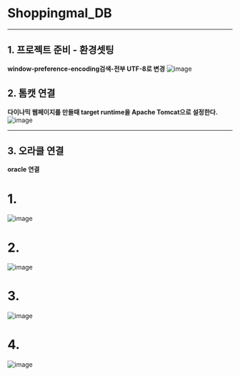 # Shoppingmal_DB
****
## 1. 프로젝트 준비 - 환경셋팅
**window-preference-encoding검색-전부 UTF-8로 변경**
![image](https://github.com/JJUN1204/Shoppingmal_DB/assets/108847513/7b011a15-a615-4c9c-a11f-a26c4d7172e7)   
## 2. 톰캣 연결   
**다이나믹 웹페이지를 만들때 target runtime을 Apache Tomcat으로 설정한다.**
![image](https://github.com/JJUN1204/Shoppingmal_DB/assets/108847513/b0f703d0-e945-4021-8d29-fab4c4f150c2)
****
## 3. 오라클 연결
**oracle 연결**
# 1.   
![image](https://github.com/JJUN1204/Shoppingmal_DB/assets/108847513/3d43e6f8-4319-4880-a8fd-07c0b9308411)   
# 2.   
![image](https://github.com/JJUN1204/Shoppingmal_DB/assets/108847513/5cf98427-9836-4d78-95ad-4962f1e40a67)   
# 3.   
![image](https://github.com/JJUN1204/Shoppingmal_DB/assets/108847513/a4d01b29-a974-434f-944b-bf25dd537d3c)   
# 4.   
![image](https://github.com/JJUN1204/Shoppingmal_DB/assets/108847513/9bb2aef3-1d0f-4bbf-9084-7cb1e3d23ced)




